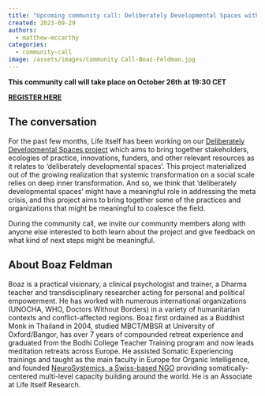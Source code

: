 ```yaml
---
title: "Upcoming community call: Deliberately Developmental Spaces with Boaz Feldman"
created: 2023-09-29
authors:
  - matthew-mccarthy
categories:
  - community-call
image: /assets/images/Community Call-Boaz-Feldman.jpg
---
```



**This community call will take place on October 26th at 19:30 CET**

**[REGISTER HERE](https://us02web.zoom.us/meeting/register/tZIlce2ppz4rHdJt3uuwCXFzbnpXjM5eG7iV#/registration)**

## The conversation

For the past few months, Life Itself has been  working on our [Deliberately Developmental Spaces project](https://lifeitself.org/blog/2023/06/20/building-field-for-developmental-spaces) which aims to bring together stakeholders, ecologies of practice, innovations, funders, and other relevant resources as it relates to ‘deliberately developmental spaces’. This project materialized out of the growing realization that systemic transformation on a social scale relies on deep inner transformation. And so, we think that ‘deliberately developmental spaces’ might have a meaningful role in addressing the meta crisis, and this project aims to bring together some of the practices and organizations that might be meaningful to coalesce the field. 

During the community call, we invite our community members along with anyone else interested to both learn about the project and give feedback on what kind of next steps might be meaningful. 
## About Boaz Feldman

Boaz is a practical visionary, a clinical psychologist and trainer, a Dharma teacher and transdisciplinary researcher acting for personal and political empowerment. He has worked with numerous international organizations (UNOCHA, WHO, Doctors Without Borders) in a variety of humanitarian contexts and conflict-affected regions. Boaz first ordained as a Buddhist Monk in Thailand in 2004, studied MBCT/MBSR at University of Oxford/Bangor, has over 7 years of compounded retreat experience and graduated from the Bodhi College Teacher Training program and now leads meditation retreats across Europe. He assisted Somatic Experiencing trainings and taught as the main faculty in Europe for Organic Intelligence, and founded [NeuroSystemics, a Swiss-based NGO](https://neurosystemics.org/) providing somatically-centered multi-level capacity building around the world. He is an Associate at Life Itself Research.


